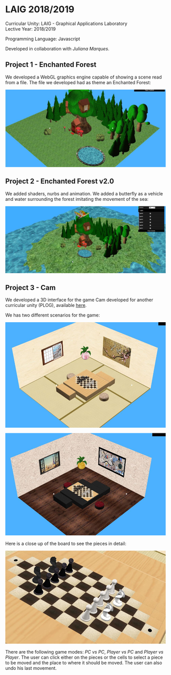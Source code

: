 # LAIG 2018/2019

Curricular Unity: LAIG - Graphical Applications Laboratory <br>
Lective Year: 2018/2019

Programming Language: Javascript <br>


Developed in collaboration with *Juliana Marques*.

## Project 1 - Enchanted Forest

We developed a WebGL graphics engine capable of showing a scene read from a file. The file we developed had as theme an Enchanted Forest:

![TP1 Image](https://github.com/helenaMontenegro/LAIG-18_19/blob/master/img/tp1_2.JPG)

## Project 2 - Enchanted Forest v2.0

We added shaders, nurbs and animation. We added a butterfly as a vehicle and water surrounding the forest imitating the movement of the sea:

![TP2 Image](https://github.com/helenaMontenegro/LAIG-18_19/blob/master/img/tp2.jpg)

## Project 3 - Cam

We developed a 3D interface for the game Cam developed for another curricular unity (PLOG), available [here](https://github.com/helenaMontenegro/PLOG-18-19).

We has two different scenarios for the game:

![](https://github.com/helenaMontenegro/LAIG-18_19/blob/master/img/LAIG3_T6_G04_2.JPG)

![](https://github.com/helenaMontenegro/LAIG-18_19/blob/master/img/LAIG3_T6_G04_3.JPG)

Here is a close up of the board to see the pieces in detail:

![](https://github.com/helenaMontenegro/LAIG-18_19/blob/master/img/LAIG3_T6_G04_1.JPG)


There are the following game modes: *PC vs PC*, *Player vs PC* and *Player vs Player*. The user can click either on the pieces or the cells to select a piece to be moved and the place to where it should be moved. The user can also undo his last movement.
